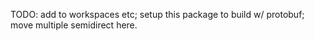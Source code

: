 TODO: add to workspaces etc; setup this package to build w/ protobuf; move multiple semidirect here.
